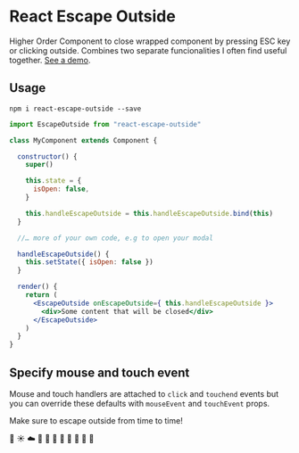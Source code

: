 # React Escape Outside

Higher Order Component to close wrapped component by pressing ESC key or
clicking outside. Combines two separate funcionalities I often find
useful together. [See a demo](https://amytych.github.io/react-escape-outside/index.html).

## Usage
`npm i react-escape-outside --save`

```jsx
import EscapeOutside from "react-escape-outside"

class MyComponent extends Component {

  constructor() {
    super()

    this.state = {
      isOpen: false,
    }

    this.handleEscapeOutside = this.handleEscapeOutside.bind(this)
  }

  //… more of your own code, e.g to open your modal

  handleEscapeOutside() {
    this.setState({ isOpen: false })
  }

  render() {
    return (
      <EscapeOutside onEscapeOutside={ this.handleEscapeOutside }>
        <div>Some content that will be closed</div>
      </EscapeOutside>
    )
  }
}
```

## Specify mouse and touch event

Mouse and touch handlers are attached to `click` and `touchend` events but you can override these defaults with `mouseEvent` and `touchEvent` props.

Make sure to escape outside from time to time!

:ocean: :sunny: :cloud: :palm_tree: :evergreen_tree: :mushroom: :herb:
:honeybee: :bear: :frog: :crocodile:
